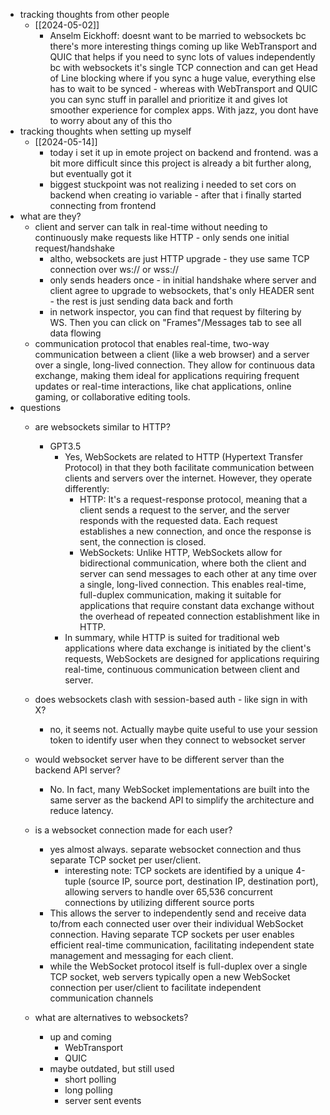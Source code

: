   * tracking thoughts from other people
    * [[2024-05-02]]
      * Anselm Eickhoff: doesnt want to be married to websockets bc there's more interesting things coming up like WebTransport and QUIC that helps if you need to sync lots of values independently bc with websockets it's single TCP connection and can get Head of Line blocking where if you sync a huge value, everything else has to wait to be synced - whereas with WebTransport and QUIC you can sync stuff in parallel and prioritize it and gives lot smoother experience for complex apps. With jazz, you dont have to worry about any of this tho
  * tracking thoughts when setting up myself
    * [[2024-05-14]]
      * today i set it up in emote project on backend and frontend. was a bit more difficult since this project is already a bit further along, but eventually got it
      * biggest stuckpoint was not realizing i needed to set cors on backend when creating io variable - after that i finally started connecting from frontend
  * what are they?
    * client and server can talk in real-time without needing to continuously make requests like HTTP - only sends one initial request/handshake
      * altho, websockets are just HTTP upgrade - they use same TCP connection over ws:// or wss://
      * only sends headers once - in initial handshake where server and client agree to upgrade to websockets, that's only HEADER sent - the rest is just sending data back and forth
      * in network inspector, you can find that request by filtering by WS. Then you can click on "Frames"/Messages tab to see all data flowing
    * communication protocol that enables real-time, two-way communication between a client (like a web browser) and a server over a single, long-lived connection. They allow for continuous data exchange, making them ideal for applications requiring frequent updates or real-time interactions, like chat applications, online gaming, or collaborative editing tools.
  * questions
    * are websockets similar to HTTP?
      * GPT3.5
        * Yes, WebSockets are related to HTTP (Hypertext Transfer Protocol) in that they both facilitate communication between clients and servers over the internet. However, they operate differently:
          * HTTP: It's a request-response protocol, meaning that a client sends a request to the server, and the server responds with the requested data. Each request establishes a new connection, and once the response is sent, the connection is closed.
          * WebSockets: Unlike HTTP, WebSockets allow for bidirectional communication, where both the client and server can send messages to each other at any time over a single, long-lived connection. This enables real-time, full-duplex communication, making it suitable for applications that require constant data exchange without the overhead of repeated connection establishment like in HTTP.
        * In summary, while HTTP is suited for traditional web applications where data exchange is initiated by the client's requests, WebSockets are designed for applications requiring real-time, continuous communication between client and server.

    * does websockets clash with session-based auth - like sign in with X?
      * no, it seems not. Actually maybe quite useful to use your session token to identify user when they connect to websocket server
    * would websocket server have to be different server than the backend API server?
      * No. In fact, many WebSocket implementations are built into the same server as the backend API to simplify the architecture and reduce latency.
    * is a websocket connection made for each user?
      * yes almost always. separate websocket connection and thus separate TCP socket per user/client.
        * interesting note: TCP sockets are identified by a unique 4-tuple (source IP, source port, destination IP, destination port), allowing servers to handle over 65,536 concurrent connections by utilizing different source ports
      * This allows the server to independently send and receive data to/from each connected user over their individual WebSocket connection. Having separate TCP sockets per user enables efficient real-time communication, facilitating independent state management and messaging for each client.
      * while the WebSocket protocol itself is full-duplex over a single TCP socket, web servers typically open a new WebSocket connection per user/client to facilitate independent communication channels
    * what are alternatives to websockets?
      * up and coming
        * WebTransport
        * QUIC
      * maybe outdated, but still used
        * short polling
        * long polling
        * server sent events